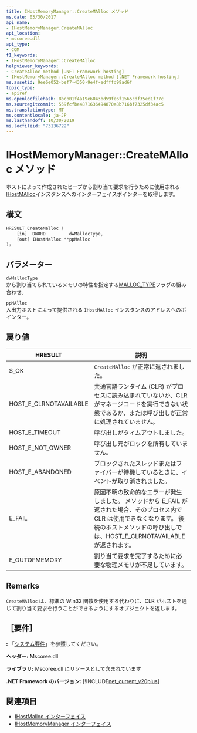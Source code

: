 ```yaml
---
title: IHostMemoryManager::CreateMAlloc メソッド
ms.date: 03/30/2017
api_name:
- IHostMemoryManager.CreateMAlloc
api_location:
- mscoree.dll
api_type:
- COM
f1_keywords:
- IHostMemoryManager::CreateMAlloc
helpviewer_keywords:
- CreateAlloc method [.NET Framework hosting]
- IHostMemoryManager::CreateMAlloc method [.NET Framework hosting]
ms.assetid: 9ee6e052-bef7-4350-9e4f-edfffd99ad6f
topic_type:
- apiref
ms.openlocfilehash: 8bcb01f4a19e6043bd59fe6f1565cdf35ed1f77c
ms.sourcegitcommit: 559fcfbe4871636494870a8b716bf7325df34ac5
ms.translationtype: MT
ms.contentlocale: ja-JP
ms.lasthandoff: 10/30/2019
ms.locfileid: "73136722"
---
```

# <a name="ihostmemorymanagercreatemalloc-method"></a>IHostMemoryManager::CreateMAlloc メソッド
ホストによって作成されたヒープから割り当て要求を行うために使用される[IHostMAlloc](../../../../docs/framework/unmanaged-api/hosting/ihostmalloc-interface.md)インスタンスへのインターフェイスポインターを取得します。  
  
## <a name="syntax"></a>構文  
  
```cpp  
HRESULT CreateMalloc (  
    [in]  DWORD         dwMallocType,  
    [out] IHostMalloc **ppMalloc  
);  
```  
  
## <a name="parameters"></a>パラメーター  
 `dwMallocType`  
 から割り当てられているメモリの特性を指定する[MALLOC_TYPE](../../../../docs/framework/unmanaged-api/hosting/malloc-type-enumeration.md)フラグの組み合わせ。  
  
 `ppMAlloc`  
 入出力ホストによって提供される `IHostMAlloc` インスタンスのアドレスへのポインター。  
  
## <a name="return-value"></a>戻り値  
  
|HRESULT|説明|  
|-------------|-----------------|  
|S_OK|`CreateMAlloc` が正常に返されました。|  
|HOST_E_CLRNOTAVAILABLE|共通言語ランタイム (CLR) がプロセスに読み込まれていないか、CLR がマネージコードを実行できない状態であるか、または呼び出しが正常に処理されていません。|  
|HOST_E_TIMEOUT|呼び出しがタイムアウトしました。|  
|HOST_E_NOT_OWNER|呼び出し元がロックを所有していません。|  
|HOST_E_ABANDONED|ブロックされたスレッドまたはファイバーが待機しているときに、イベントが取り消されました。|  
|E_FAIL|原因不明の致命的なエラーが発生しました。 メソッドから E_FAIL が返された場合、そのプロセス内で CLR は使用できなくなります。 後続のホストメソッドの呼び出しでは、HOST_E_CLRNOTAVAILABLE が返されます。|  
|E_OUTOFMEMORY|割り当て要求を完了するために必要な物理メモリが不足しています。|  
  
## <a name="remarks"></a>Remarks  
 `CreateMAlloc` は、標準の Win32 関数を使用する代わりに、CLR がホストを通じて割り当て要求を行うことができるようにするオブジェクトを返します。  
  
## <a name="requirements"></a>［要件］  
 **:** 「[システム要件](../../../../docs/framework/get-started/system-requirements.md)」を参照してください。  
  
 **ヘッダー:** Mscoree.dll  
  
 **ライブラリ:** Mscoree.dll にリソースとして含まれています  
  
 **.NET Framework のバージョン:** [!INCLUDE[net_current_v20plus](../../../../includes/net-current-v20plus-md.md)]  
  
## <a name="see-also"></a>関連項目

- [IHostMalloc インターフェイス](../../../../docs/framework/unmanaged-api/hosting/ihostmalloc-interface.md)
- [IHostMemoryManager インターフェイス](../../../../docs/framework/unmanaged-api/hosting/ihostmemorymanager-interface.md)
